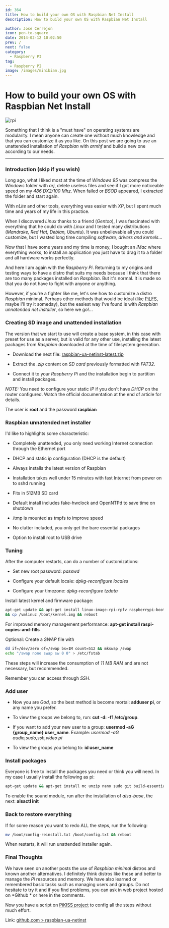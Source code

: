 ```yaml
---
id: 364
title: How to build your own OS with Raspbian Net Install
description: How to build your own OS with Raspbian Net Install

author: Jose Cerrejon
icon: pen-to-square
date: 2014-02-12 10:02:50
prev: /
next: false
category:
  - Raspberry PI
tag:
  - Raspberry PI
image: /images/minibian.jpg
---
```


# How to build your own OS with Raspbian Net Install


![rpi](/images/minibian.jpg)

Something that I think is a "must have" on operating systems are modularity. I mean anyone can create one without much knowledge and that you can customize it as you like. On this post we are going to use an unattended installation of *Raspbian* with *armhf* and build a new one according to our needs.

- - -
###  Introduction (skip if you wish) 

Long ago, what I liked most at the time of *Windows 95* was compress the *Windows* folder with *arj*, delete useless files and see if I got more noticeable speed on my *486 DX2/100 Mhz*. When failed or *BSOD* appeared, I extracted the folder and start again.

With *nLite* and other tools, everything was easier with *XP*, but I spent much time and years of my life in this practice.

When I discovered *Linux* thanks to a friend (*Gentoo*), I was fascinated with everything that he could do with *Linux* and I tested many distributions (*Mandrake, Red Hat, Debian, Ubuntu*). It was unbelievable all you could customize, but I wasted long time compiling *software, drivers and kernels*...

Now that I have some years and my time is money, I bought an *iMac* where everything works, to install an application you just have to drag it to a folder and all hardware works perfectly.

And here I am again with the *Raspberry Pi*. Returning to my origins and testing ways to have a distro that suits my needs because I think that there are too many packages installed on *Raspbian*. But it's normal. It is made so that you do not have to fight with anyone or anything.

However, if you're a fighter like me, let's see how to customize a distro *Raspbian* minimal. Perhaps other methods that would be ideal (like [PiLFS](http://www.intestinate.com/pilfs/), maybe I'll try it someday), but the easiest way I've found is with *Raspbian unnatended net installer*, so here we go!...

###  Creating SD image and unattended installation 

The version that we start to use will create a base system, in this case with preset for use as a server, but is valid for any other use, installing the latest packages from *Raspbian* downloaded at the time of filesystem generation.

* Download the next file: [raspbian-ua-netinst-latest.zip](http://hifi.iki.fi/raspbian-ua-netinst/raspbian-ua-netinst-latest.zip)

* Extract the *.zip* content on *SD card* previously formatted with *FAT32*.

* Connect it to your *Raspberry Pi* and the installation begin to partition and install packages.

*NOTE:* You need to configure your static *IP* if you don't have *DHCP* on the router configured. Watch the official documentation at the end of article for details.

The user is **root** and the password **raspbian**

###  Raspbian unnatended net installer

I'd like to highlights some characteristic:

* Completely unattended, you only need working Internet connection through the Ethernet port

* DHCP and static ip configuration (DHCP is the default)

* Always installs the latest version of Raspbian

* Installation takes well under 15 minutes with fast Internet from power on to sshd running

* Fits in 512MB SD card

* Default install includes fake-hwclock and OpenNTPd to save time on shutdown

* /tmp is mounted as tmpfs to improve speed

* No clutter included, you only get the bare essential packages

* Option to install root to USB drive

###  Tuning

After the computer restarts, can do a number of customizations:

* Set new root password: *passwd*

* Configure your default locale: *dpkg-reconfigure locales*

* Configure your timezone: *dpkg-reconfigure tzdata*

Install latest kernel and firmware package:

```bash
apt-get update && apt-get install linux-image-rpi-rpfv raspberrypi-bootloader-nokernel
&& cp /vmlinuz /boot/kernel.img && reboot
```

For improved memory management performance: **apt-get install raspi-copies-and-fills**

Optional: Create a *SWAP* file with

```bash
dd if=/dev/zero of=/swap bs=1M count=512 && mkswap /swap
echo "/swap none swap sw 0 0" > /etc/fstab
```

These steps will increase the consumption of *11 MB RAM* and are not necessary, but recommended.

Remember you can access through *SSH*.

###  Add user

* Now you are *God*, so the best method is become mortal: **adduser pi**, or any name you prefer.

* To view the groups we belong to, run: **cut -d: -f1 /etc/group**. 

* If you want to add your new user to a group: **usermod -aG {group_name} user_name**. Example: *usermod -aG audio,sudo,ssh,video pi*

* To view the groups you belong to: **id user_name** 

###  Install packages

Everyone is free to install the packages you need or think you will need. In my case I usually install the following as pi:

```bash
apt-get update && apt-get install mc unzip nano sudo git build-essential alsa-base
```

To enable the sound module, run after the installation of *alsa-base*, the next: **alsactl init**

###  Back to restore everything 

If for some reason you want to redo ALL the steps, run the following:

```bash
mv /boot/config-reinstall.txt /boot/config.txt && reboot
```

When restarts, it will run unattended installer again. 

###  Final Thoughts

We have seen on another posts the use of *Raspbian minimal* distros and known another alternatives. I definitely think distros like these and better to manage the *Pi* resources and memory. We have also learned or remembered basic tasks such as managing users and groups. Do not hesitate to try it and if you find problems, you can ask in web project hosted on *Github * or here in the comments.

Now you have a script on [PiKISS project](https://github.com/jmcerrejon/PiKISS) to config all the steps without much effort.

Link: [github.com > raspbian-ua-netinst](https://github.com/hifi/raspbian-ua-netinst)
